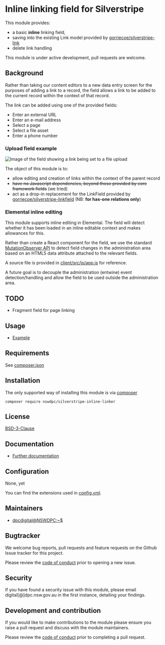 # Inline linking field for Silverstripe

This module provides:

+ a basic **inline** linking field,
+ saving into the existing Link model provided by [gorriecoe/silverstripe-link](https://github.com/gorriecoe/silverstripe-link)
+ delete link handling

This module is under active development, pull requests are welcome.

## Background

Rather than taking our content editors to a new data entry screen for the purposes of adding a link to a record, the field allows a link to be added to the current record within the context of that record.

The link can be added using one of the provided fields:

+ Enter an external URL
+ Enter an e-mail address
+ Select a page
+ Select a file asset
+ Enter a phone number

### Upload field example

<img src="./docs/img/file.png" alt="Image of the field showing a link being set to a file upload">

The object of this module is to:

+ allow editing and creation of links within the context of the parent record
+ ~~have no Javascript dependencies, beyond those provided by core framework fields~~ (we tried)
+ act as a drop-in replacement for the LinkField provided by [gorriecoe/silverstripe-linkfield](https://github.com/gorriecoe/silverstripe-linkfield) (NB: **for has-one relations only**)


### Elemental inline editing

This module supports inline editing in Elemental. The field will detect whether it has been loaded in an inline editable context and makes allowances for this.

Rather than create a React component for the field, we use the standard [MutationObserver API](https://developer.mozilla.org/en-US/docs/Web/API/MutationObserver) to detect field changes in the administration area based on an HTML5 data attribute attached to the relevant fields.

A source file is provided in [client/src/js/app.js](./client/src/js/app.js) for reference.

A future goal is to decouple the administration (entwine) event detection/handling and allow the field to be used outside the administration area.



## TODO

+ Fragment field for page linking

## Usage

* [Example](./docs/en/001_index.md#Example+usage)

## Requirements

See [composer.json](./composer.json)

## Installation

The only supported way of installing this module is via [composer](https://getcomposer.org/download/)

```shell
composer require nswdpc/silverstripe-inline-linker
```

## License

[BSD-3-Clause](./LICENSE.md)

## Documentation

* [Further documentation](./docs/en/001_index.md)

## Configuration

None, yet

You can find the extensions used in [config.yml](./_config/config.yml).

## Maintainers

+ [dpcdigital@NSWDPC:~$](https://dpc.nsw.gov.au)

## Bugtracker

We welcome bug reports, pull requests and feature requests on the Github Issue tracker for this project.

Please review the [code of conduct](./code-of-conduct.md) prior to opening a new issue.

## Security

If you have found a security issue with this module, please email digital[@]dpc.nsw.gov.au in the first instance, detailing your findings.

## Development and contribution

If you would like to make contributions to the module please ensure you raise a pull request and discuss with the module maintainers.

Please review the [code of conduct](./code-of-conduct.md) prior to completing a pull request.
